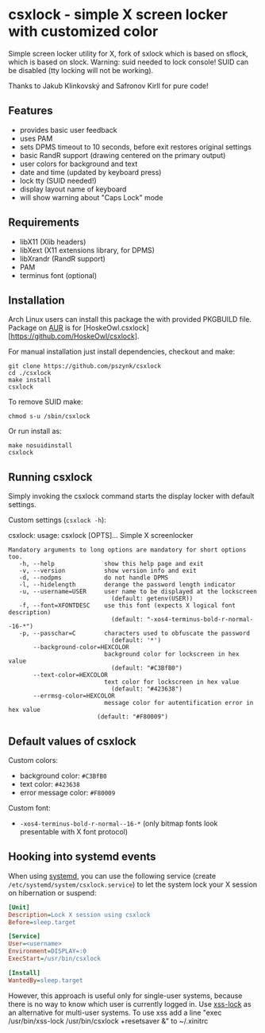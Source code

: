csxlock - simple X screen locker with customized color
===============================

Simple screen locker utility for X, fork of sxlock which is based on sflock, which is based on slock.
Warning: suid needed to lock console! SUID can be disabled (tty locking will not be working).

Thanks to Jakub Klinkovský and Safronov Kirll for pure code!


Features
--------

 - provides basic user feedback
 - uses PAM
 - sets DPMS timeout to 10 seconds, before exit restores original settings
 - basic RandR support (drawing centered on the primary output)
 - user colors for background and text
 - date and time (updated by keyboard press)
 - lock tty (SUID needed!)
 - display layout name of keyboard
 - will show warning about "Caps Lock" mode


Requirements
------------

 - libX11 (Xlib headers)
 - libXext (X11 extensions library, for DPMS)
 - libXrandr (RandR support)
 - PAM
 - terminus font (optional)


Installation
------------

Arch Linux users can install this package the with provided PKGBUILD file.
Package on [AUR](https://aur.archlinux.org/packages/csxlock-git/) is for
[HoskeOwl.csxlock][https://github.com/HoskeOwl/csxlock].

For manual installation just install dependencies, checkout and make:

    git clone https://github.com/pszynk/csxlock
    cd ./csxlock
    make install
    csxlock

To remove SUID make:

    chmod s-u /sbin/csxlock

Or run install as:

    make nosuidinstall
    csxlock

Running csxlock
-------------

Simply invoking the csxlock command starts the display locker with default settings.

Custom settings (`csxlock -h`):

csxlock: usage: csxlock [OPTS]...
Simple X screenlocker

    Mandatory arguments to long options are mandatory for short options too.
       -h, --help              show this help page and exit
       -v, --version           show version info and exit
       -d, --nodpms            do not handle DPMS
       -l, --hidelength        derange the password length indicator
       -u, --username=USER     user name to be displayed at the lockscreen
                                 (default: getenv(USER))
       -f, --font=XFONTDESC    use this font (expects X logical font description)
                                 (default: "-xos4-terminus-bold-r-normal--16-*")
       -p, --passchar=C        characters used to obfuscate the password
                                 (default: '*')
           --background-color=HEXCOLOR
                               background color for lockscreen in hex value
                                 (default: "#C3BfB0")
           --text-color=HEXCOLOR
                               text color for lockscreen in hex value
                                 (default: "#423638")
           --errmsg-color=HEXCOLOR
                               message color for autentification error in hex value
                             (default: "#F80009")
    
Default values of csxlock
-------------------------

Custom colors:
 - background color: `#C3BfB0`
 - text color: `#423638`
 - error message color: `#F80009`

Custom font:
 - `-xos4-terminus-bold-r-normal--16-*` (only bitmap fonts look presentable with X font protocol)

Hooking into systemd events
---------------------------

When using [systemd](http://freedesktop.org/wiki/Software/systemd/), you can use
the following service (create `/etc/systemd/system/csxlock.service`) to let the
system lock your X session on hibernation or suspend:

```ini
[Unit]
Description=Lock X session using csxlock
Before=sleep.target

[Service]
User=<username>
Environment=DISPLAY=:0
ExecStart=/usr/bin/csxlock

[Install]
WantedBy=sleep.target
```

However, this approach is useful only for single-user systems, because there is
no way to know which user is currently logged in.
Use [xss-lock](https://bitbucket.org/raymonad/xss-lock) as an alternative for
multi-user systems.
To use xss add a line "exec /usr/bin/xss-lock /usr/bin/csxlock +resetsaver &" to ~/.xinitrc
